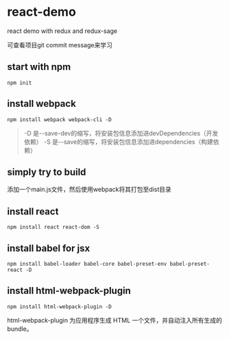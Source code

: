 # react-demo
react demo with redux and redux-sage

可查看项目git commit message来学习

## start with npm

```
npm init
```

## install webpack

```
npm install webpack webpack-cli -D
```

> -D 是--save-dev的缩写，将安装包信息添加进devDependencies（开发依赖）
  -S 是--save的缩写，将安装包信息添加进dependencies（构建依赖）

## simply try to build

添加一个main.js文件，然后使用webpack将其打包至dist目录

## install react

```
npm install react react-dom -S
```

## install babel for jsx

```
npm install babel-loader babel-core babel-preset-env babel-preset-react -D
```

## install html-webpack-plugin

```
npm install html-webpack-plugin -D
```

html-webpack-plugin 为应用程序生成 HTML 一个文件，并自动注入所有生成的 bundle。




